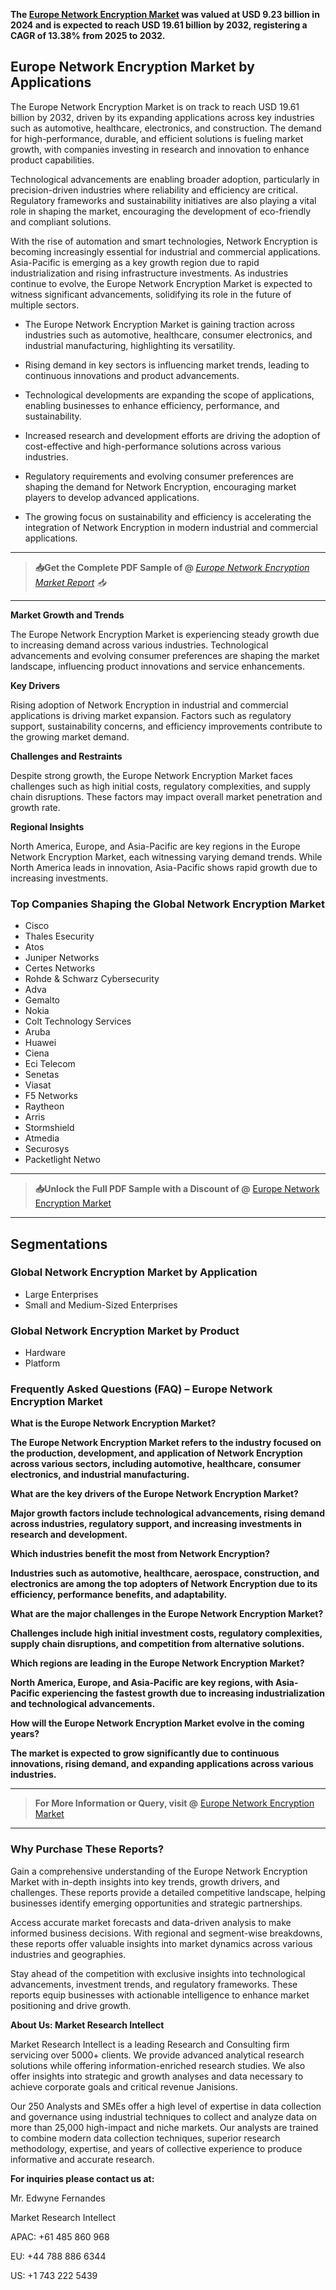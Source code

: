 <p><strong>The <a href="https://www.marketresearchintellect.com/download-sample/?rid=338641&amp;utm_source=Pulse-April-Europe&amp;utm_medium=852">Europe Network Encryption Market</a> was valued at USD 9.23 billion in 2024 and is expected to reach USD 19.61 billion by 2032, registering a CAGR of 13.38% from 2025 to 2032.</strong></p><h2>Europe Network Encryption Market by Applications&nbsp;</h2><p><p>The Europe Network Encryption Market is on track to reach USD 19.61 billion by 2032, driven by its expanding applications across key industries such as automotive, healthcare, electronics, and construction. The demand for high-performance, durable, and efficient solutions is fueling market growth, with companies investing in research and innovation to enhance product capabilities.</p><p>Technological advancements are enabling broader adoption, particularly in precision-driven industries where reliability and efficiency are critical. Regulatory frameworks and sustainability initiatives are also playing a vital role in shaping the market, encouraging the development of eco-friendly and compliant solutions.</p><p>With the rise of automation and smart technologies, Network Encryption is becoming increasingly essential for industrial and commercial applications. Asia-Pacific is emerging as a key growth region due to rapid industrialization and rising infrastructure investments. As industries continue to evolve, the Europe Network Encryption Market is expected to witness significant advancements, solidifying its role in the future of multiple sectors.</p></p><ul><li><p>The Europe Network Encryption Market is gaining traction across industries such as automotive, healthcare, consumer electronics, and industrial manufacturing, highlighting its versatility.</p></li><li><p>Rising demand in key sectors is influencing market trends, leading to continuous innovations and product advancements.</p></li><li><p>Technological developments are expanding the scope of applications, enabling businesses to enhance efficiency, performance, and sustainability.</p></li><li><p>Increased research and development efforts are driving the adoption of cost-effective and high-performance solutions across various industries.</p></li><li><p>Regulatory requirements and evolving consumer preferences are shaping the demand for Network Encryption, encouraging market players to develop advanced applications.</p></li><li><p>The growing focus on sustainability and efficiency is accelerating the integration of Network Encryption in modern industrial and commercial applications.</p></li></ul><hr /><blockquote><p><strong><span class="font-[700]">📥Get the Complete PDF Sample of @ </span></strong><em><span class="font-[700]"><a href="https://www.marketresearchintellect.com/download-sample/?rid=338641&amp;utm_source=Pulse-April-Europe&amp;utm_medium=852" target="_blank" data-tracking-control-name="article-ssr-frontend-pulse_little-text-block" data-tracking-will-navigate="" data-test-link="">Europe Network Encryption Market Report</a>&nbsp;📥</span></em></p></blockquote><hr /><p class="" data-start="77" data-end="360"><strong data-start="77" data-end="105">Market Growth and Trends</strong></p><p class="" data-start="77" data-end="360">The Europe Network Encryption Market is experiencing steady growth due to increasing demand across various industries. Technological advancements and evolving consumer preferences are shaping the market landscape, influencing product innovations and service enhancements.</p><p class="" data-start="362" data-end="606"><strong data-start="362" data-end="377">Key Drivers</strong></p><p class="" data-start="362" data-end="606">Rising adoption of Network Encryption in industrial and commercial applications is driving market expansion. Factors such as regulatory support, sustainability concerns, and efficiency improvements contribute to the growing market demand.</p><p class="" data-start="608" data-end="849"><strong data-start="608" data-end="637">Challenges and Restraints</strong></p><p class="" data-start="608" data-end="849">Despite strong growth, the Europe Network Encryption Market faces challenges such as high initial costs, regulatory complexities, and supply chain disruptions. These factors may impact overall market penetration and growth rate.</p><p class="" data-start="851" data-end="1095"><strong data-start="851" data-end="872">Regional Insights</strong></p><p class="" data-start="851" data-end="1095">North America, Europe, and Asia-Pacific are key regions in the Europe Network Encryption Market, each witnessing varying demand trends. While North America leads in innovation, Asia-Pacific shows rapid growth due to increasing investments.</p><p><h3>Top Companies Shaping the Global Network Encryption Market </h3><ul><li>Cisco</li><li>Thales Esecurity</li><li>Atos</li><li>Juniper Networks</li><li>Certes Networks</li><li>Rohde & Schwarz Cybersecurity</li><li>Adva</li><li>Gemalto</li><li>Nokia</li><li>Colt Technology Services</li><li>Aruba</li><li>Huawei</li><li>Ciena</li><li>Eci Telecom</li><li>Senetas</li><li>Viasat</li><li>F5 Networks</li><li>Raytheon</li><li>Arris</li><li>Stormshield</li><li>Atmedia</li><li>Securosys</li><li>Packetlight Netwo</li></ul></p><hr /><blockquote><p><strong>📥Unlock the Full PDF Sample with a Discount of @</strong> <a href="https://www.marketresearchintellect.com/ask-for-discount/?rid=338641&amp;utm_source=Pulse-April-Europe&amp;utm_medium=852">Europe Network Encryption Market</a></p></blockquote><hr /><p><h2>Segmentations</h2><h3>Global Network Encryption Market by Application</h3><ul><li>Large Enterprises</li><li>Small and Medium-Sized Enterprises</li></ul><h3>Global Network Encryption Market by Product</h3><ul><li>Hardware</li><li>Platform</li></ul></p><h3><strong>Frequently Asked Questions (FAQ) &ndash; Europe Network Encryption Market</strong></h3><p><strong>What is the Europe Network Encryption Market?</strong></p><p><strong>The Europe Network Encryption Market refers to the industry focused on the production, development, and application of Network Encryption across various sectors, including automotive, healthcare, consumer electronics, and industrial manufacturing.</strong></p><p><strong>What are the key drivers of the Europe Network Encryption Market?</strong></p><p><strong>Major growth factors include technological advancements, rising demand across industries, regulatory support, and increasing investments in research and development.</strong></p><p><strong>Which industries benefit the most from Network Encryption?</strong></p><p><strong>Industries such as automotive, healthcare, aerospace, construction, and electronics are among the top adopters of Network Encryption due to its efficiency, performance benefits, and adaptability.</strong></p><p><strong>What are the major challenges in the Europe Network Encryption Market?</strong></p><p><strong>Challenges include high initial investment costs, regulatory complexities, supply chain disruptions, and competition from alternative solutions.</strong></p><p><strong>Which regions are leading in the Europe Network Encryption Market?</strong></p><p><strong>North America, Europe, and Asia-Pacific are key regions, with Asia-Pacific experiencing the fastest growth due to increasing industrialization and technological advancements.</strong></p><p><strong>How will the Europe Network Encryption Market evolve in the coming years?</strong></p><p><strong>The market is expected to grow significantly due to continuous innovations, rising demand, and expanding applications across various industries.</strong></p><hr /><blockquote><p><span class="font-[700]"><strong>For More Information or Query, visit&nbsp;@</strong>&nbsp;</span><span class="font-[700]"><a href="https://www.marketresearchintellect.com/product/global-network-encryption-market-size-and-forecast/?utm_source=Linkedin&utm_medium=852" target="_blank" data-tracking-control-name="article-ssr-frontend-pulse_little-text-block" data-tracking-will-navigate="" data-test-link="">Europe Network Encryption Market</a></span></p></blockquote><hr /><h3><strong data-start="0" data-end="31">Why Purchase These Reports?</strong></h3><p class="" data-start="35" data-end="297">Gain a comprehensive understanding of the Europe Network Encryption Market with in-depth insights into key trends, growth drivers, and challenges. These reports provide a detailed competitive landscape, helping businesses identify emerging opportunities and strategic partnerships.</p><p class="" data-start="299" data-end="540">Access accurate market forecasts and data-driven analysis to make informed business decisions. With regional and segment-wise breakdowns, these reports offer valuable insights into market dynamics across various industries and geographies.</p><p class="" data-start="542" data-end="784">Stay ahead of the competition with exclusive insights into technological advancements, investment trends, and regulatory frameworks. These reports equip businesses with actionable intelligence to enhance market positioning and drive growth.</p><p><strong><span class="font-[700]">About Us: Market Research Intellect</span></strong></p><p><span class="">Market Research Intellect is a leading Research and Consulting firm servicing over 5000+ clients. We provide advanced analytical research solutions while offering information-enriched research studies.&nbsp;</span>We also offer insights into strategic and growth analyses and data necessary to achieve corporate goals and critical revenue Janisions.</p><p><span class="">Our 250 Analysts and SMEs offer a high level of expertise in data collection and governance using industrial techniques to collect and analyze data on more than 25,000 high-impact and niche markets. Our analysts are trained to combine modern data collection techniques, superior research methodology, expertise, and years of collective experience to produce informative and accurate research.</span></p><p><strong>For inquiries please contact us at:</strong></p><p>Mr. Edwyne Fernandes</p><p>Market Research Intellect</p><p>APAC: +61 485 860 968</p><p>EU: +44 788 886 6344</p><p>US: +1 743 222 5439</p>